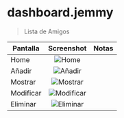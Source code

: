 # dashboard.jemmy

> Lista de Amigos 


| Pantalla     | Screenshot                                    | Notas |
| ------------- |:---------------------------------------------:| -----:|
| Home          | ![Home](https://lh5.googleusercontent.com/p3_Bq39sVP7FlKXS_r-R8r6rZGa9wUUT-LUIdjFKiZKmheirM55tHB5NnVzm2lyl1O9yf9SAp7WF24c=w1366-h643)|       |
| Añadir        | ![Añadir](https://lh3.googleusercontent.com/eVwoY8hTrCDfstV9v-MCoekc2ByXR2TVEzHs3kD1N6tVj2mJoFKKtsmRtFRJdNkeZgnU1GEZlYmEl9o=w1366-h643)|       |
| Mostrar       | ![Mostrar](https://lh6.googleusercontent.com/m_joAwEgcgtPvpXtLX7cLaLjvj-K82E9uEVdYG_ARANbsRFQDbvQOyBVb_k6miV-wFZ3qRD649sIoTY=w1366-h643)|       |
| Modificar     | ![Modificar](https://lh6.googleusercontent.com/00WOSGnDmV-tBR5Cs1LvNZcSO3oom_idzvhM1LRpI5YF0HKH6UtOMFFhakwaVKfibC3CAyTRBmIZwUI=w1366-h643)|       |
| Eliminar      | ![Eliminar](https://lh6.googleusercontent.com/5cgT2OndjXz_oTz736Ku2nSDQVvGTAmpL8cMPLspsP53Ow11P_SwI9EaGro4OAKsU9ME_xM-ERbVkTM=w1366-h643)|       |



